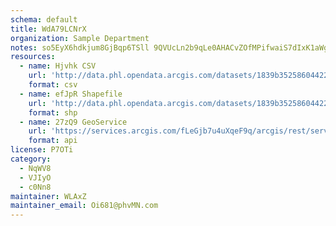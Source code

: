 ```yaml
---
schema: default
title: WdA79LCNrX 
organization: Sample Department 
notes: so5EyX6hdkjum8GjBqp6TSll 9QVUcLn2b9qLe0AHACvZOfMPifwaiS7dIxK1aWg t4N4ReFRPWsTJn3V5JCYmzD2NOYFIzXMtwr 
resources:
  - name: Hjvhk CSV
    url: 'http://data.phl.opendata.arcgis.com/datasets/1839b35258604422b0b520cbb668df0d_0.csv'
    format: csv
  - name: efJpR Shapefile
    url: 'http://data.phl.opendata.arcgis.com/datasets/1839b35258604422b0b520cbb668df0d_0.zip'
    format: shp
  - name: 27zQ9 GeoService
    url: 'https://services.arcgis.com/fLeGjb7u4uXqeF9q/arcgis/rest/services/Air_Monitoring_Stations/FeatureServer/0/query'
    format: api
license: P7OTi 
category:
  - NqWV8 
  - VJIyO 
  - c0Nn8 
maintainer: WLAxZ  
maintainer_email: Oi681@phvMN.com
---
```

